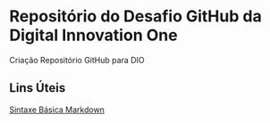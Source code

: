 # Repositório do Desafio GitHub da Digital Innovation One
Criação Repositório GitHub para DIO

## Lins Úteis
[Sintaxe Básica Markdown](https://www.markdownguide.org/basic-syntax/)
